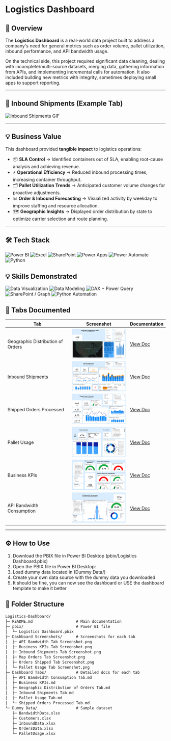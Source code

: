 # Logistics Dashboard

## 📖 Overview
The **Logistics Dashboard** is a real-world data project built to address a company's need for general metrics such as order volume, pallet utilization, inbound performance, and API bandwidth usage.  

On the technical side, this project required significant data cleaning, dealing with incomplete/multi-source datasets, merging data, gathering information from APIs, and implementing incremental calls for automation. It also included building new metrics with integrity, sometimes deploying small apps to support reporting.

---

## 🚚 Inbound Shipments (Example Tab)

![Inbound Shipments GIF](Dashboard%20Screenshots/ReadmeGIF.gif)

---

## 💡 Business Value
This dashboard provided **tangible impact** to logistics operations:

- 📦 **SLA Control** → Identified containers out of SLA, enabling root-cause analysis and achieving revenue.  
- ⚡ **Operational Efficiency** → Reduced inbound processing times, increasing container throughput.  
- 🗂️ **Pallet Utilization Trends** → Anticipated customer volume changes for proactive adjustments.  
- 📊 **Order & Inbound Forecasting** → Visualized activity by weekday to improve staffing and resource allocation.  
- 🗺️ **Geographic Insights** → Displayed order distribution by state to optimize carrier selection and route planning.  

---
## 🛠️ Tech Stack

![Power BI](https://img.shields.io/badge/Power%20BI-F2C811?logo=powerbi&logoColor=white&style=for-the-badge)
![Excel](https://img.shields.io/badge/Excel-217346?logo=microsoftexcel&logoColor=white&style=for-the-badge)
![SharePoint](https://img.shields.io/badge/SharePoint-0078D4?logo=microsoftsharepoint&logoColor=white&style=for-the-badge)
![Power Apps](https://img.shields.io/badge/Power%20Apps-742774?logo=powerapps&logoColor=white&style=for-the-badge)
![Power Automate](https://img.shields.io/badge/Power%20Automate-0066FF?logo=powerautomate&logoColor=white&style=for-the-badge)
![Python](https://img.shields.io/badge/Python-3776AB?logo=python&logoColor=white&style=for-the-badge)

## 💡 Skills Demonstrated

<p align="left">
  <!-- Visualización -->
  <img src="https://img.shields.io/badge/DATA%20VISUALIZATION-7B61FF?style=for-the-badge&labelColor=3b2ecc&logo=powerbi&logoColor=white" alt="Data Visualization">
  <!-- Data Modeling -->
  <img src="https://img.shields.io/badge/DATA%20MODELING-FF7A59?style=for-the-badge&labelColor=B84E2F" alt="Data Modeling">
  <!-- DAX + Power Query -->
  <img src="https://img.shields.io/badge/DAX%20%2B%20POWER%20QUERY-F2C811?style=for-the-badge&labelColor=C7A300&logo=powerbi&logoColor=black" alt="DAX + Power Query">
  <!-- SharePoint / Graph -->
  <img src="https://img.shields.io/badge/SHAREPOINT%20%2F%20GRAPH-0078D4?style=for-the-badge&labelColor=005EA6&logo=microsoftsharepoint&logoColor=white" alt="SharePoint / Graph">
  <!-- Python Automation -->
  <img src="https://img.shields.io/badge/PYTHON%20AUTOMATION-3776AB?style=for-the-badge&labelColor=244A78&logo=python&logoColor=white" alt="Python Automation">
</p>


## 📑 Tabs Documented

| Tab | Screenshot | Documentation |
|-----|------------|---------------|
| Geographic Distribution of Orders | <img src="Dashboard%20Screenshots/Map%20Orders%20Tab%20Screenshot.png" width="200"/> | [View Doc](Dashboard%20Tabs/Geographic%20Distribution%20of%20Orders%20Tab.md) |
| Inbound Shipments | <img src="Dashboard%20Screenshots/Inbound%20Shipments%20Tab%20Screenshot.png" width="200"/> | [View Doc](Dashboard%20Tabs/Inbound%20Shipments%20Tab.md) |
| Shipped Orders Processed | <img src="Dashboard%20Screenshots/Orders%20Shipped%20Tab%20Screenshot.png" width="200"/> | [View Doc](Dashboard%20Tabs/Shipped%20Orders%20Processed%20Tab.md) |
| Pallet Usage | <img src="Dashboard%20Screenshots/Pallet%20Usage%20Tab%20Screenshot.png" width="200"/> | [View Doc](Dashboard%20Tabs/Pallet%20Usage%20Tab.md) |
| Business KPIs | <img src="Dashboard%20Screenshots/Business%20KPIs%20Tab%20Screenshot.png" width="200"/> | [View Doc](Dashboard%20Tabs/Business%20KPIs.md) |
| API Bandwidth Consumption | <img src="Dashboard%20Screenshots/API%20Bandwidth%20Tab%20Screenshot.png" width="200"/> | [View Doc](Dashboard%20Tabs/API%20Bandwidth%20Consumption%20Tab.md) |

---

## ⚙️ How to Use
1. Download the PBIX file in Power BI Desktop (pbix/Logistics Dashboard.pbix)
2. Open the PBIX file in Power BI Desktop:
3. Load dummy data located in (Dummy Data/)
4. Create your own data source with the dummy data you downloaded 
5. It should be fine, you can now see the dashboard or USE the dashboard template to make it better 

## 📂 Folder Structure

```text
Logistics-Dashboard/
├─ README.md                   # Main documentation
├─ pbix/                       # Power BI file
│  └─ Logistics Dashboard.pbix
├─ Dashboard Screenshots/      # Screenshots for each tab
│  ├─ API Bandwidth Tab Screenshot.png
│  ├─ Business KPIs Tab Screenshot.png
│  ├─ Inbound Shipments Tab Screenshot.png
│  ├─ Map Orders Tab Screenshot.png
│  ├─ Orders Shipped Tab Screenshot.png
│  └─ Pallet Usage Tab Screenshot.png
├─ Dashboard Tabs/             # Detailed docs for each tab
│  ├─ API Bandwidth Consumption Tab.md
│  ├─ Business KPIs.md
│  ├─ Geographic Distribution of Orders Tab.md
│  ├─ Inbound Shipments Tab.md
│  ├─ Pallet Usage Tab.md
│  └─ Shipped Orders Processed Tab.md
└─ Dummy Data/                 # Sample dataset
   ├─ BandwidthData.xlsx
   ├─ Customers.xlsx
   ├─ InboundData.xlsx
   ├─ OrdersData.xlsx
   └─ PalletUsage.xlsx
